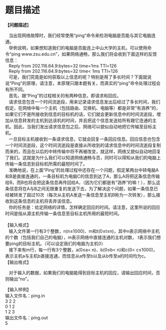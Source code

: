 # 题目描述


<p><b>【问题描述</b>】</p>
<div>   当出现网络故障时，我们经常使用“ping”命令来检测电脑是否能与其它电脑连通。<br/>
   举例说明，如果想知道我们的电脑是否能连上中山大学的主机，可以使用命令“ping www.zsu.edu.cn”，如果网络通畅，那么我们将会收到下面这样的反馈信息：<br/>
   Reply from 202.116.64.9:bytes=32 time=1ms TTl=126<br/>
   Reply from 202.116.64.9:bytes=32 time&lt; 1ms TTl=126<br/>
   可是，我们究竟是如何获取以上信息的呢？特别是用了多长时间？下面就说说“Ping”的原理，请注意，本原理只跟本题有关，而真实的“ping”命令处理过程会有所不同。<br/>
   首先，跟“Ping”的过程相关的有两种信息，即请求和回应。<br/>
   请求信息包含一个时间流逝段，用来记录请求信息发出后经过了多长时间，我们假定，在网络中每一个主机（包括路由、交换机、电脑等）都是非常“有涵养”的，如果它们不是所接收到信息的目标机的话，它们就会更新信息中的时间流逝段，增加从信息转发的主机到达该机的时间，并且把这个信息发送给所有跟它连通的主机。因此，当我们发出请求信息包之后，网络可以貌似自动地把它传输至目标主机。<br/>
   一旦目标主机接收到一条请求信息，它就会回复一条回应信息。回应信息也包含一个时间流逝段，这个时间流逝段是直接从所收到的请求信息中的时间流逝段复制而来的，而且在以后的中转传输中将不再被改变，就这样，网络又貌似自动地回复了我们。这就是为什么我们可以知道网络通畅与否，同时可以得知从我们的电脑上传输一条信息到目标机所需的最短时间了。<br/>
   准确地说，在上面“Ping”的处理过程中还存在一个问题，假定某两台中转电脑A和B是直接连通的，一条目标机为电脑C的信息到达了A，那么A将把这条信息传输给B，而B也将会把这条信息再传回给A，（因为它们都是有“涵养”的嘛！），那么这条信息将在A与B之间无限重复的发送下去，为了解决这个问题，如果一条信息已经被转发了超过10次（每次从主机A发送一条信息至主机B称为一次转发），那么接收到这条信息的主机将丢弃该信息。<br/>
   你的任务是：给定网络的详情，怎样确定回应的时间。请注意，这里所说的回应时间是指从源主机传输一条信息至目标主机所用的最短时间。 <br/>
 </div>
<div>【输入格式】</div>
<div><span>   输入文件第一行有3个整数，n(n≤1000)、m和t(0≤t≤n)，其中n表示网络中主机的个数（包括我们自己的电脑），m表示网络中直接连通的主机对数， t表示我们想要ping的目标主机。（可以设定我们的电脑为主机0）<br/>
   接下来有m行，每一行有3个整数，a(0≤a&lt; n)、b(0≤b&lt; n)和c(0&lt; c≤1000)，表示主机a与主机b直接连通，而信息从a传至b以及从b传至a的时间均为c。  </span></div>
<div>【输出格式】</div>
<p>   对于输入的数据，如果我们的电脑能得到目标主机的回应，请输出回应时间，否则输出“no”。</p>
<div>【输入样例】</div>
<div>输入文件名：<span>ping.in</span></div>
<div>3 2 2<br/>
0 1 2<br/>
1 2 3<br/>
输出文件名：<span>ping.out</span></div>
<div><span>5<br/>
</span></div>
